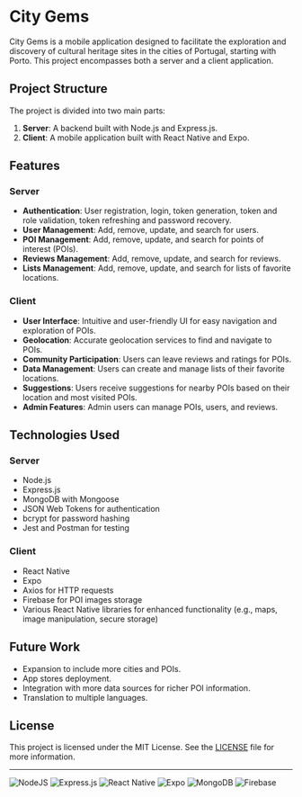 # City Gems

City Gems is a mobile application designed to facilitate the exploration and discovery of cultural heritage sites in the cities of Portugal, starting with Porto. This project encompasses both a server and a client application.

## Project Structure

The project is divided into two main parts:
1. **Server**: A backend built with Node.js and Express.js.
2. **Client**: A mobile application built with React Native and Expo.

## Features

### Server

- **Authentication**: User registration, login, token generation, token and role validation, token refreshing and password recovery.
- **User Management**: Add, remove, update, and search for users.
- **POI Management**: Add, remove, update, and search for points of interest (POIs).
- **Reviews Management**: Add, remove, update, and search for reviews.
- **Lists Management**: Add, remove, update, and search for lists of favorite locations.

### Client

- **User Interface**: Intuitive and user-friendly UI for easy navigation and exploration of POIs.
- **Geolocation**: Accurate geolocation services to find and navigate to POIs.
- **Community Participation**: Users can leave reviews and ratings for POIs.
- **Data Management**: Users can create and manage lists of their favorite locations.
- **Suggestions**: Users receive suggestions for nearby POIs based on their location and most visited POIs.
- **Admin Features**: Admin users can manage POIs, users, and reviews.

## Technologies Used

### Server

- Node.js
- Express.js
- MongoDB with Mongoose
- JSON Web Tokens for authentication
- bcrypt for password hashing
- Jest and Postman for testing

### Client

- React Native
- Expo
- Axios for HTTP requests
- Firebase for POI images storage
- Various React Native libraries for enhanced functionality (e.g., maps, image manipulation, secure storage)

## Future Work

- Expansion to include more cities and POIs.
- App stores deployment.
- Integration with more data sources for richer POI information.
- Translation to multiple languages.

## License

This project is licensed under the MIT License. See the [LICENSE](LICENSE) file for more information.

---

![NodeJS](https://img.shields.io/badge/node.js-6DA55F?style=for-the-badge&logo=node.js&logoColor=white)
![Express.js](https://img.shields.io/badge/express.js-%23404d59.svg?style=for-the-badge&logo=express&logoColor=%2361DAFB)
![React Native](https://img.shields.io/badge/react_native-%2320232a.svg?style=for-the-badge&logo=react&logoColor=%2361DAFB)
![Expo](https://img.shields.io/badge/expo-1C1E24?style=for-the-badge&logo=expo&logoColor=#D04A37)
![MongoDB](https://img.shields.io/badge/MongoDB-%234ea94b.svg?style=for-the-badge&logo=mongodb&logoColor=white)
![Firebase](https://img.shields.io/badge/firebase-%23039BE5.svg?style=for-the-badge&logo=firebase)
